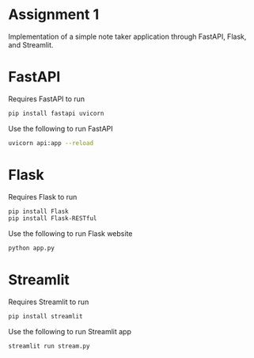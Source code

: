 # Assignment 1

Implementation of a simple note taker application through FastAPI, Flask, and Streamlit. 

# FastAPI

Requires FastAPI to run
```bash
pip install fastapi uvicorn
```

Use the following to run FastAPI
```bash
uvicorn api:app --reload
```

# Flask

Requires Flask to run
```bash
pip install Flask
pip install Flask-RESTful
```

Use the following to run Flask website
```bash
python app.py
```

# Streamlit

Requires Streamlit to run
```bash
pip install streamlit
```

Use the following to run Streamlit app
```bash
streamlit run stream.py
```
